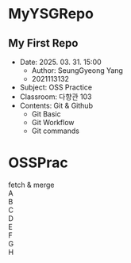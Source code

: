 # MyYSGRepo
## My First Repo  
- Date: 2025. 03. 31. 15:00  
    - Author: SeungGyeong Yang  
    - 2021113132
- Subject: OSS Practice  
- Classroom: 다향관 103
- Contents: Git & Github
    - Git Basic  
    - Git Workflow  
    - Git commands 
# OSSPrac  
fetch & merge  
A  
B  
C  
D  
E  
F  
G  
H  

